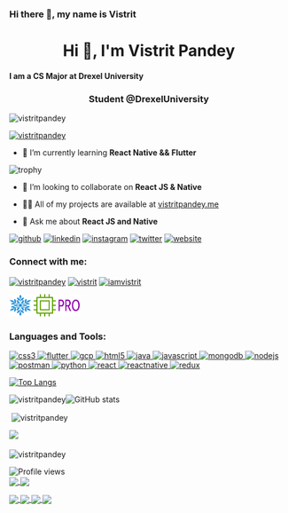 ### Hi there 👋, my name is Vistrit	<h1 align="center">Hi 👋, I'm Vistrit Pandey</h1>
#### I am a CS Major at Drexel University	<h3 align="center">Student @DrexelUniversity</h3>


<p align="left"> <img src="https://komarev.com/ghpvc/?username=vistritpandey&label=Profile%20views&color=0e75b6&style=flat" alt="vistritpandey" /> </p>
<p align="left"> <a href="https://twitter.com/vistritpandey" target="blank"><img src="https://img.shields.io/twitter/follow/vistritpandey?logo=twitter&style=for-the-badge" alt="vistritpandey" /></a> </p>


- 🌱 I’m currently learning **React Native && Flutter**


![trophy](https://github-profile-trophy.vercel.app/?username=VistritPandey&theme=dracula)	



- 👯 I’m looking to collaborate on **React JS & Native**


- 👨‍💻 All of my projects are available at [vistritpandey.me](vistritpandey.me)


- 💬 Ask me about **React JS and Native**


[<img src='https://cdn.jsdelivr.net/npm/simple-icons@3.0.1/icons/github.svg' alt='github' height='40'>](https://github.com/VistritPandey)  [<img src='https://cdn.jsdelivr.net/npm/simple-icons@3.0.1/icons/linkedin.svg' alt='linkedin' height='40'>](https://www.linkedin.com/in/vistrit)  [<img src='https://cdn.jsdelivr.net/npm/simple-icons@3.0.1/icons/instagram.svg' alt='instagram' height='40'>](https://www.instagram.com/iamvistrit/)  [<img src='https://cdn.jsdelivr.net/npm/simple-icons@3.0.1/icons/twitter.svg' alt='twitter' height='40'>](https://twitter.com/VistritPandey)  [<img src='https://cdn.jsdelivr.net/npm/simple-icons@3.0.1/icons/icloud.svg' alt='website' height='40'>](vistritpaney.me)  	<h3 align="left">Connect with me:</h3>
<p align="left">
<a href="https://twitter.com/vistritpandey" target="blank"><img align="center" src="https://cdn.jsdelivr.net/npm/simple-icons@3.0.1/icons/twitter.svg" alt="vistritpandey" height="30" width="40" /></a>
<a href="https://linkedin.com/in/vistrit" target="blank"><img align="center" src="https://cdn.jsdelivr.net/npm/simple-icons@3.0.1/icons/linkedin.svg" alt="vistrit" height="30" width="40" /></a>
<a href="https://instagram.com/iamvistrit" target="blank"><img align="center" src="https://cdn.jsdelivr.net/npm/simple-icons@3.0.1/icons/instagram.svg" alt="iamvistrit" height="30" width="40" /></a>
</p>


<a href='https://archiveprogram.github.com/'><img src='https://raw.githubusercontent.com/acervenky/animated-github-badges/master/assets/acbadge.gif' width='40' height='40'></a> <a href='https://docs.github.com/en/developers'><img src='https://raw.githubusercontent.com/acervenky/animated-github-badges/master/assets/devbadge.gif' width='40' height='40'></a> <a href='https://github.com/pricing'><img src='https://raw.githubusercontent.com/acervenky/animated-github-badges/master/assets/pro.gif' width='40' height='40'></a>	<h3 align="left">Languages and Tools:</h3>
<p align="left"> <a href="https://www.w3schools.com/css/" target="_blank"> <img src="https://devicons.github.io/devicon/devicon.git/icons/css3/css3-original-wordmark.svg" alt="css3" width="40" height="40"/> </a> <a href="https://flutter.dev" target="_blank"> <img src="https://www.vectorlogo.zone/logos/flutterio/flutterio-icon.svg" alt="flutter" width="40" height="40"/> </a> <a href="https://cloud.google.com" target="_blank"> <img src="https://www.vectorlogo.zone/logos/google_cloud/google_cloud-icon.svg" alt="gcp" width="40" height="40"/> </a> <a href="https://www.w3.org/html/" target="_blank"> <img src="https://devicons.github.io/devicon/devicon.git/icons/html5/html5-original-wordmark.svg" alt="html5" width="40" height="40"/> </a> <a href="https://www.java.com" target="_blank"> <img src="https://devicons.github.io/devicon/devicon.git/icons/java/java-original-wordmark.svg" alt="java" width="40" height="40"/> </a> <a href="https://developer.mozilla.org/en-US/docs/Web/JavaScript" target="_blank"> <img src="https://devicons.github.io/devicon/devicon.git/icons/javascript/javascript-original.svg" alt="javascript" width="40" height="40"/> </a> <a href="https://www.mongodb.com/" target="_blank"> <img src="https://devicons.github.io/devicon/devicon.git/icons/mongodb/mongodb-original-wordmark.svg" alt="mongodb" width="40" height="40"/> </a> <a href="https://nodejs.org" target="_blank"> <img src="https://devicons.github.io/devicon/devicon.git/icons/nodejs/nodejs-original-wordmark.svg" alt="nodejs" width="40" height="40"/> </a> <a href="https://postman.com" target="_blank"> <img src="https://www.vectorlogo.zone/logos/getpostman/getpostman-icon.svg" alt="postman" width="40" height="40"/> </a> <a href="https://www.python.org" target="_blank"> <img src="https://devicons.github.io/devicon/devicon.git/icons/python/python-original.svg" alt="python" width="40" height="40"/> </a> <a href="https://reactjs.org/" target="_blank"> <img src="https://devicons.github.io/devicon/devicon.git/icons/react/react-original-wordmark.svg" alt="react" width="40" height="40"/> </a> <a href="https://reactnative.dev/" target="_blank"> <img src="https://reactnative.dev/img/header_logo.svg" alt="reactnative" width="40" height="40"/> </a> <a href="https://redux.js.org" target="_blank"> <img src="https://devicons.github.io/devicon/devicon.git/icons/redux/redux-original.svg" alt="redux" width="40" height="40"/> </a> </p>


[![Top Langs](https://github-readme-stats.vercel.app/api/top-langs/?username=VistritPandey&hide=C%23,CSS&langs_count=8&layout=compact)](https://github.com/VistritPandey)	<p><img align="left" src="https://github-readme-stats.vercel.app/api/top-langs?username=vistritpandey&show_icons=true&locale=en&layout=compact" alt="vistritpandey" /></p>


![GitHub stats](https://github-readme-stats.vercel.app/api?username=VistritPandey&count_private=true&show_icons=true&theme=onedark)  	<p>&nbsp;<img align="center" src="https://github-readme-stats.vercel.app/api?username=vistritpandey&show_icons=true&locale=en" alt="vistritpandey" /></p>


![](https://gitwar.herokuapp.com/badge?username=VistritPandey)	<p><img align="center" src="https://github-readme-streak-stats.herokuapp.com/?user=vistritpandey&" alt="vistritpandey" /></p>

![Profile views](https://gpvc.arturio.dev/VistritPandey)  
<a href="https://github.com/VistritPandey/Spotify-Clone">
  <img align="center" src="https://github-readme-stats.vercel.app/api/pin/?username=VistritPandey&repo=spotify-clone" />
</a>
<a href="https://github.com/VistritPandey/Netflix-Clone">
  <img align="center" src="https://github-readme-stats.vercel.app/api/pin/?username=VistritPandey&repo=netflix-clone" />
</a>

<a href="https://github.com/VistritPandey/Robinhood-Clone">
  <img align="center" src="https://github-readme-stats.vercel.app/api/pin/?username=VistritPandey&repo=robinhood-clone" />
</a>
<a href="https://github.com/VistritPandey/COVID-TRACKER">
  <img align="center" src="https://github-readme-stats.vercel.app/api/pin/?username=VistritPandey&repo=covid-tracker" />
</a>

<a href="https://github.com/VistritPandey/Chat-App-using-React-Native">
  <img align="center" src="https://github-readme-stats.vercel.app/api/pin/?username=VistritPandey&repo=chat-app-using-react-native" />
</a>
  <a href="https://github.com/VistritPandey/Social">
  <img align="center" src="https://github-readme-stats.vercel.app/api/pin/?username=VistritPandey&repo=social" />
</a>

